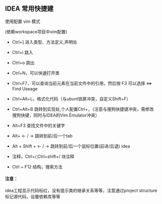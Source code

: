 ## IDEA 常用快捷建

使用配置 vim 模式

(依赖workspace项目中vim配置)

- Ctrl+] 进入类型、方法定义,声明处

- Ctrl+i 跳入

- Ctrl+o 跳出

- Ctrl+N，可以快速打开类

- Ctrl+F7，可以查询当前元素在当前文件中的引用，然后按 F3 可以选择 <=> Find Useage

- Ctrl+Alt+L，格式化代码（与ubunt锁屏冲突，自定义Shift+F）

- Ctrl+Alt+B 跳转到实现处,个人配置Ctrl+，（注意与搜狗快捷键冲突，需修改搜狗快键，同时与IDEA的Vim Emulator冲突）

- Alt+F3 查找文件中的关键字

- Alt+ <- / -> 跳转到前/后一个tab

- Alt + Shift + <- / -> 跳转到前/后一个鼠标位置(前进/后退) idea

- 注释，Ctrl+/,Ctrl+shift+/ 块注释

- Ctrl + F12  结构，搜索方法

#### 注意：

idea工程显示代码标红，没有提示类的继承关系等等，注意通过project structure 标记源代码，设置依赖库等等
